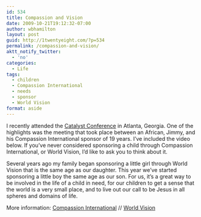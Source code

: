 ```yaml
---
id: 534
title: Compassion and Vision
date: 2009-10-21T19:12:32-07:00
author: wbhamilton
layout: post
guid: http://1twentyeight.com/?p=534
permalink: /compassion-and-vision/
aktt_notify_twitter:
  - 'no'
categories:
  - Life
tags:
  - children
  - Compassion International
  - needs
  - sponsor
  - World Vision
format: aside
---
```

I recently attended the [Catalyst Conference](http://www.catalystconference.com/) in Atlanta, Georgia. One of the highlights was the meeting that took place between an African, Jimmy, and his Compassion International sponsor of 19 years. I&#8217;ve included the video below. If you&#8217;ve never considered sponsoring a child through Compassion International, or World Vision, I&#8217;d like to ask you to think about it.

Several years ago my family began sponsoring a little girl through World Vision that is the same age as our daughter. This year we&#8217;ve started sponsoring a little boy the same age as our son. For us, it&#8217;s a great way to be involved in the life of a child in need, for our children to get a sense that the world is a very small place, and to live out our call to be Jesus in all spheres and domains of life.

More information: [Compassion International](http://www.compassion.com/) // [World Vision](http://www.worldvision.org/)